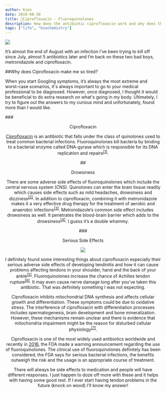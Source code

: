 ```yaml
---
author: Kien
date: 2019-08-30
title: 💊Ciprofloxacin - Fluoroquinolones
description: How does the antibiotic ciprofloaxcin work and why does this drug make me so drowsy?!
tags: ["life", "biochemistry"]
---
```


![](https://images.unsplash.com/photo-1493548578639-b0c241186eb0?ixlib=rb-1.2.1&ixid=eyJhcHBfaWQiOjEyMDd9&auto=format&fit=crop&w=1950&q=80)

It’s almost the end of August with an infection I’ve been trying to kill off since July, almost 5 antibiotics later and I’m back on these two bad boys, metronidazole and ciprofloxacin.

##Why does Ciprofloxacin make me so tired?

When you start Googling symptoms, it’s always the most extreme and worst-case scenarios, it's always important to go to your medical professional to be diagnosed. However, once diagnosed, I thought it would be beneficial to do extra research on what's going in my body. Ultimately, I try to figure out the answers to my curious mind and unfortunately, found more than I would like.

###<center>Ciprofloxacin

<a href="https://en.wikipedia.org/wiki/Ciprofloxacin" target="_blank">Ciprofloxacin</a> is an antibiotic that falls under the class of quinolones used to treat common bacterial infections. Fluoroquinolones kill bacteria by binding to a bacterial enzyme called DNA-gyrase which is responsible for its DNA replication and repairs<sup><a href="https://www.ncbi.nlm.nih.gov/pubmed/1657531" target="_blank">[1]</sup></a>.

##<center>Drowsiness

There are some adverse side effects of fluoroquinolones which include the central nervous system (CNS). Quinolones can enter the brain tissue readily which causes side effects such as mild headaches, drowsiness and dizziness<sup><a href="https://www.ncbi.nlm.nih.gov/pubmed/2672249" target="_blank">[2]</sup></a>. In addition to ciprofloxacin, combining it with metronidazole makes it a very effective drug therapy for the treatment of aerobic and anaerobic infections<sup><a href="https://www.ncbi.nlm.nih.gov/pubmed/3182096" target="_blank">[3]</sup></a>. Metronidazole’s common side effect includes drowsiness as well. It penetrates the blood-brain barrier which adds to the drowsiness<sup><a href="https://www.ncbi.nlm.nih.gov/pmc/articles/PMC2952976/" target="_blank">[4]</sup></a>. I guess it’s a double whammy.

###<center>Serious Side Effects

<p align="center">
  <img src="https://media.giphy.com/media/5t9wJjyHAOxvnxcPNk/giphy.gif" />
</p>

I definitely found some interesting things about ciprofloxacin especially their serious adverse side effects of developing tendinitis and how it can cause problems affecting tendons in your shoulder, hand and the back of your ankle<sup><a href="https://medlineplus.gov/druginfo/meds/a688016.html" target="_blank">[5]</sup></a>. Fluoroquinolones increase the chance of Achilles tendon rupture<sup><a href="https://www.ncbi.nlm.nih.gov/pmc/articles/PMC2921747/" target="_blank">[6]</sup></a>. It may even cause nerve damage long after you’ve taken this antibiotic. That was definitely something I was not expecting.

Ciprofloxacin inhibits mitochondrial DNA synthesis and affects cellular growth and differentiation. These symptoms could be due to oxidative stress. The interference of ciprofloxacin with differentiation processes includes spermatogenesis, brain development and bone mineralization. However, these mechanisms remain unclear and there is evidence that mitochondria impairment might be the reason for disturbed cellular physiology<sup><a href="https://academic.oup.com/nar/article/46/18/9625/5088042" target="_blank">[7]</sup></a>.

Ciprofloxacin is one of the most widely used antibiotics worldwide and recently in <a href="https://www.fda.gov/drugs/drug-safety-and-availability/fda-drug-safety-communication-fda-updates-warnings-oral-and-injectable-fluoroquinolone-antibiotics" target="_blank">2016</a>, the FDA made a warning announcement regarding the use of fluoroquinolones. The clinical use of fluoroquinolones definitely has been considered; the FDA says for serious bacterial infections, the benefits outweigh the risk and the usage is an appropriate course of treatment.

There will always be side effects to medication and people will have different responses. I just happen to doze off more with these and it helps with having some good rest. If I ever start having tendon problems in the future (knock on wood) I'll know my answer!
